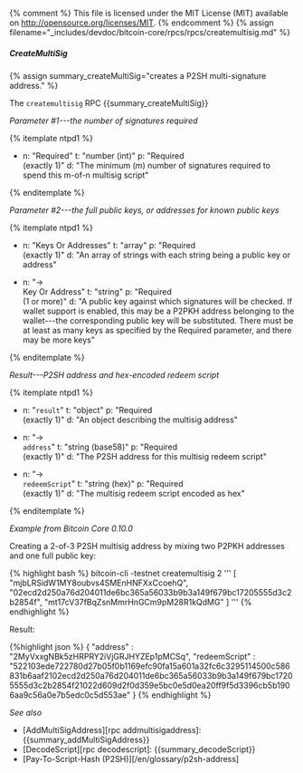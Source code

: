 {% comment %}
This file is licensed under the MIT License (MIT) available on
http://opensource.org/licenses/MIT.
{% endcomment %}
{% assign filename="_includes/devdoc/bitcoin-core/rpcs/rpcs/createmultisig.md" %}

##### CreateMultiSig

{% assign summary_createMultiSig="creates a P2SH multi-signature address." %}

The `createmultisig` RPC {{summary_createMultiSig}}

*Parameter #1---the number of signatures required*

{% itemplate ntpd1 %}
- n: "Required"
  t: "number (int)"
  p: "Required<br>(exactly 1)"
  d: "The minimum (*m*) number of signatures required to spend this m-of-n multisig script"

{% enditemplate %}

*Parameter #2---the full public keys, or addresses for known public keys*

{% itemplate ntpd1 %}
- n: "Keys Or Addresses"
  t: "array"
  p: "Required<br>(exactly 1)"
  d: "An array of strings with each string being a public key or address"

- n: "→<br>Key Or Address"
  t: "string"
  p: "Required<br>(1 or more)"
  d: "A public key against which signatures will be checked.  If wallet support is enabled, this may be a P2PKH address belonging to the wallet---the corresponding public key will be substituted.  There must be at least as many keys as specified by the Required parameter, and there may be more keys"

{% enditemplate %}

*Result---P2SH address and hex-encoded redeem script*

{% itemplate ntpd1 %}
- n: "`result`"
  t: "object"
  p: "Required<br>(exactly 1)"
  d: "An object describing the multisig address"

- n: "→<br>`address`"
  t: "string (base58)"
  p: "Required<br>(exactly 1)"
  d: "The P2SH address for this multisig redeem script"

- n: "→<br>`redeemScript`"
  t: "string (hex)"
  p: "Required<br>(exactly 1)"
  d: "The multisig redeem script encoded as hex"

{% enditemplate %}

*Example from Bitcoin Core 0.10.0*

Creating a 2-of-3 P2SH multisig address by mixing two P2PKH addresses and
one full public key:

{% highlight bash %}
bitcoin-cli -testnet createmultisig 2 '''
  [
    "mjbLRSidW1MY8oubvs4SMEnHNFXxCcoehQ",
    "02ecd2d250a76d204011de6bc365a56033b9b3a149f679bc17205555d3c2b2854f",
    "mt17cV37fBqZsnMmrHnGCm9pM28R1kQdMG"
  ]
'''
{% endhighlight %}

Result:

{%highlight json %}
{
  "address" : "2MyVxxgNBk5zHRPRY2iVjGRJHYZEp1pMCSq",
  "redeemScript" : "522103ede722780d27b05f0b1169efc90fa15a601a32fc6c3295114500c586831b6aaf2102ecd2d250a76d204011de6bc365a56033b9b3a149f679bc17205555d3c2b2854f21022d609d2f0d359e5bc0e5d0ea20ff9f5d3396cb5b1906aa9c56a0e7b5edc0c5d553ae"
}
{% endhighlight %}

*See also*

* [AddMultiSigAddress][rpc addmultisigaddress]: {{summary_addMultiSigAddress}}
* [DecodeScript][rpc decodescript]: {{summary_decodeScript}}
* [Pay-To-Script-Hash (P2SH)][/en/glossary/p2sh-address]

